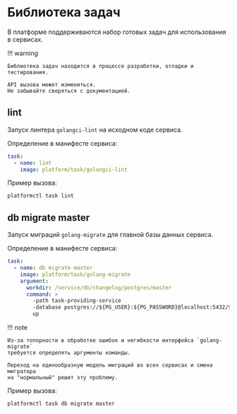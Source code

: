 # Библиотека задач

В платформе поддерживаются набор готовых задач для использования в сервисах.

!!! warning

    Библиотека задач находится в процессе разработки, отладки и тестирования.

    API вызова может измениться.
    Не забывайте сверяться с документацией.

## lint

Запуск линтера `golangci-lint` на исходном коде сервиса.

Определение в манифесте сервиса:

<!-- @formatter:off -->
```yaml
task:
  - name: lint
    image: platform/task/golangci-lint
```
<!-- @formatter:on -->

Пример вызова:

```shell
platformctl task lint
```

## db migrate master

Запуск миграций `golang-migrate` для главной базы данных сервиса.

Определение в манифесте сервиса:

<!-- @formatter:off -->
```yaml
task:
  - name: db migrate master
    image: platform/task/golang-migrate
    argument:
      workdir: /service/db/changelog/postgres/master
      command: >
        -path task-providing-service
        -database postgres://${PG_USER}:${PG_PASSWORD}@localhost:5432/${PG_DATABASE}?x-migrations-table="changelog"&x-migrations-table-quoted=true&sslmode=disable
        up
```
<!-- @formatter:on -->

!!! note

    Из-за топорности в обработке ошибок и негибкости интерфейса `golang-migrate`
    требуется определять аргументы команды.

    Переход на единообразную модель миграций во всех сервисах и смена мигратора
    на "нормальный" решит эту проблему.

Пример вызова:

```shell
platformctl task db migrate master
```
